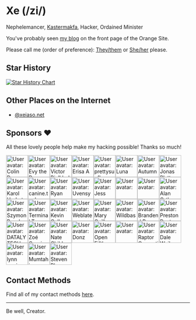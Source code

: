 # Xe (/zi/)

Nephelemancer, [Kastermakfa](https://xeiaso.net/blog/practical-kasmakfa-2019-04-21), Hacker, Ordained Minister

You've probably seen [my blog](https://xeiaso.net/blog) on the front page of the Orange Site.

Please call me (order of preference): [They/them](http://pronouns.within.lgbt/they) or [She/her](http://pronouns.within.lgbt/she) please.

## Star History

[![Star History Chart](https://api.star-history.com/svg?repos=Xe/site,Xe/x,Xe/when-then-zen,Xe/xess&type=Timeline)](https://star-history.com/#Xe/site&Xe/waifud&Xe/x&Xe/when-then-zen&Xe/xess&TecharoHQ/anubis&Timeline)

## Other Places on the Internet

- [@xeiaso.net](https://bsky.app/profile/xeiaso.net)

## Sponsors ❤️

All these lovely people help make my hacking possible! Thanks so much!

<!-- sponsors --><a href="https://github.com/colindean"><img src="https:&#x2F;&#x2F;github.com&#x2F;colindean.png" width="60px" alt="User avatar: Colin Dean" /></a><a href="https://github.com/evysgarden"><img src="https:&#x2F;&#x2F;github.com&#x2F;evysgarden.png" width="60px" alt="User avatar: Evy the Demon" /></a><a href="https://github.com/victorb"><img src="https:&#x2F;&#x2F;github.com&#x2F;victorb.png" width="60px" alt="User avatar: Victor Bjelkholm" /></a><a href="https://github.com/Erisa"><img src="https:&#x2F;&#x2F;github.com&#x2F;Erisa.png" width="60px" alt="User avatar: Erisa A" /></a><a href="https://github.com/prettysunflower"><img src="https:&#x2F;&#x2F;github.com&#x2F;prettysunflower.png" width="60px" alt="User avatar: prettysunflower" /></a><a href="https://github.com/LunNova"><img src="https:&#x2F;&#x2F;github.com&#x2F;LunNova.png" width="60px" alt="User avatar: Luna" /></a><a href="https://github.com/autumn-mck"><img src="https:&#x2F;&#x2F;github.com&#x2F;autumn-mck.png" width="60px" alt="User avatar: Autumn" /></a><a href="https://github.com/jplatte"><img src="https:&#x2F;&#x2F;github.com&#x2F;jplatte.png" width="60px" alt="User avatar: Jonas Platte" /></a><a href="https://github.com/karolherbst"><img src="https:&#x2F;&#x2F;github.com&#x2F;karolherbst.png" width="60px" alt="User avatar: Karol Herbst" /></a><a href="https://github.com/caninetools"><img src="https:&#x2F;&#x2F;github.com&#x2F;caninetools.png" width="60px" alt="User avatar: canine.tools" /></a><a href="https://github.com/RyanSquared"><img src="https:&#x2F;&#x2F;github.com&#x2F;RyanSquared.png" width="60px" alt="User avatar: Ryan" /></a><a href="https://github.com/uvensys"><img src="https:&#x2F;&#x2F;github.com&#x2F;uvensys.png" width="60px" alt="User avatar: Uvensys" /></a><a href="https://github.com/Jesssullivan"><img src="https:&#x2F;&#x2F;github.com&#x2F;Jesssullivan.png" width="60px" alt="User avatar: Jess" /></a><a href="https://github.com/louis-roessler"><img src="https:&#x2F;&#x2F;github.com&#x2F;louis-roessler.png" width="60px" alt="User avatar: " /></a><a href="https://github.com/vipervire"><img src="https:&#x2F;&#x2F;github.com&#x2F;vipervire.png" width="60px" alt="User avatar: " /></a><a href="https://github.com/alanorth"><img src="https:&#x2F;&#x2F;github.com&#x2F;alanorth.png" width="60px" alt="User avatar: Alan Orth" /></a><a href="https://github.com/owiecc"><img src="https:&#x2F;&#x2F;github.com&#x2F;owiecc.png" width="60px" alt="User avatar: Szymon Bęczkowski" /></a><a href="https://github.com/terminaltrove"><img src="https:&#x2F;&#x2F;github.com&#x2F;terminaltrove.png" width="60px" alt="User avatar: Terminal Trove" /></a><a href="https://github.com/kcollasarundell"><img src="https:&#x2F;&#x2F;github.com&#x2F;kcollasarundell.png" width="60px" alt="User avatar: Kevin Collas-Arundell" /></a><a href="https://github.com/WeblateOrg"><img src="https:&#x2F;&#x2F;github.com&#x2F;WeblateOrg.png" width="60px" alt="User avatar: Weblate" /></a><a href="https://github.com/marysaka"><img src="https:&#x2F;&#x2F;github.com&#x2F;marysaka.png" width="60px" alt="User avatar: Mary Guillemard" /></a><a href="https://github.com/wildbasehq"><img src="https:&#x2F;&#x2F;github.com&#x2F;wildbasehq.png" width="60px" alt="User avatar: Wildbase" /></a><a href="https://github.com/zephyrtronium"><img src="https:&#x2F;&#x2F;github.com&#x2F;zephyrtronium.png" width="60px" alt="User avatar: Branden J Brown" /></a><a href="https://github.com/Preskton"><img src="https:&#x2F;&#x2F;github.com&#x2F;Preskton.png" width="60px" alt="User avatar: Preston Doster" /></a><a href="https://github.com/datalytech"><img src="https:&#x2F;&#x2F;github.com&#x2F;datalytech.png" width="60px" alt="User avatar: DATALY TECH" /></a><a href="https://github.com/zoeisnowooze"><img src="https:&#x2F;&#x2F;github.com&#x2F;zoeisnowooze.png" width="60px" alt="User avatar: Zoé Cassiopée Gauthier" /></a><a href="https://github.com/natebc"><img src="https:&#x2F;&#x2F;github.com&#x2F;natebc.png" width="60px" alt="User avatar: Nate Childers" /></a><a href="https://github.com/yangdongstation"><img src="https:&#x2F;&#x2F;github.com&#x2F;yangdongstation.png" width="60px" alt="User avatar: Donz" /></a><a href="https://github.com/openfifth"><img src="https:&#x2F;&#x2F;github.com&#x2F;openfifth.png" width="60px" alt="User avatar: Open Fifth" /></a><a href="https://github.com/jonmz"><img src="https:&#x2F;&#x2F;github.com&#x2F;jonmz.png" width="60px" alt="User avatar: " /></a><a href="https://github.com/Raptor-Computing-Systems"><img src="https:&#x2F;&#x2F;github.com&#x2F;Raptor-Computing-Systems.png" width="60px" alt="User avatar: Raptor Computing Systems" /></a><a href="https://github.com/graphitemaster"><img src="https:&#x2F;&#x2F;github.com&#x2F;graphitemaster.png" width="60px" alt="User avatar: Dale Weiler" /></a><a href="https://github.com/lynnpepin"><img src="https:&#x2F;&#x2F;github.com&#x2F;lynnpepin.png" width="60px" alt="User avatar: lynn pepin" /></a><a href="https://github.com/MFarabi619"><img src="https:&#x2F;&#x2F;github.com&#x2F;MFarabi619.png" width="60px" alt="User avatar: Mumtahin Farabi 🐞" /></a><a href="https://github.com/Eliasin"><img src="https:&#x2F;&#x2F;github.com&#x2F;Eliasin.png" width="60px" alt="User avatar: Steven Pham" /></a><!-- sponsors -->

## Contact Methods

Find all of my contact methods [here](https://xeiaso.net/contact).

---

Be well, Creator.
